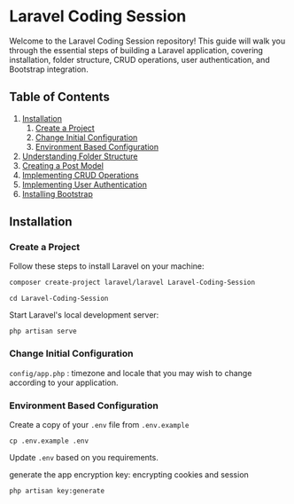 # Laravel Coding Session

Welcome to the Laravel Coding Session repository! This guide will walk you through the essential steps of building a Laravel application, covering installation, folder structure, CRUD operations, user authentication, and Bootstrap integration.

## Table of Contents

1. [Installation](#installation)
    1. [Create a Project](#create-a-project)
    2. [Change Initial Configuration](#change-initial-configuration)
    3. [Environment Based Configuration](#change-initial-configuration)
2. [Understanding Folder Structure](#folder-structure)
3. [Creating a Post Model](#post-model)
4. [Implementing CRUD Operations](#crud-operations)
5. [Implementing User Authentication](#user-authentication)
6. [Installing Bootstrap](#installing-bootstrap)

## Installation

### Create a Project

Follow these steps to install Laravel on your machine:

```bash
composer create-project laravel/laravel Laravel-Coding-Session
```

```
cd Laravel-Coding-Session
```

Start Laravel's local development server:

```
php artisan serve
```

### Change Initial Configuration

`config/app.php` : timezone and locale that you may wish to change according to your application.

### Environment Based Configuration

Create a copy of your `.env` file from `.env.example`

```
cp .env.example .env
```

Update `.env` based on you requirements.

generate the app encryption key: encrypting cookies and session

```
php artisan key:generate
```
